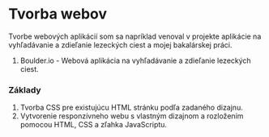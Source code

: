 # Tvorba webov

Tvorbe webových aplikácií som sa napríklad venoval v projekte aplikácie na vyhľadávanie a zdieľanie lezeckých ciest a mojej bakalárskej práci.

1. Boulder.io - Webová aplikácia na vyhľadávanie a zdieľanie lezeckých ciest.

### Základy
1. Tvorba CSS pre existujúcu HTML stránku podľa zadaného dizajnu.
2. Vytvorenie responzívneho webu s vlastným dizajnom a rozložením pomocou HTML, CSS a zľahka JavaScriptu.
